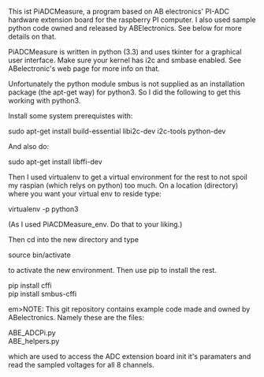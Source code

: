 This ist PiADCMeasure, a program based on AB electronics' PI-ADC hardware extension board for
the raspberry PI computer. I also used sample python code owned and released by ABElectronics. See below for more details
on that.

PiADCMeasure is written in python (3.3) and uses tkinter for a graphical user interface. Make sure your kernel has i2c and smbase enabled. See ABelectronic's web page for 
more info on that.

Unfortunately the python module smbus is not supplied as an installation package (the apt-get way) 
for python3. So I did the following to get this working with python3.

Install some system prerequistes with:

sudo apt-get install build-essential libi2c-dev i2c-tools python-dev

And also do:

sudo apt-get install libffi-dev

Then I used virtualenv to get a virtual environment for the rest to not spoil my raspian (which relys on python) too much.
On a location (directory) where you want your virtual env to reside type:

virtualenv -p python3 <name>

(As <name> I used PiACDMeasure_env. Do that to your liking.)

Then cd into the new directory and type

source bin/activate

to activate the new environment. Then use pip to install the rest.

pip install cffi<br/>
pip install smbus-cffi

em>NOTE: This git repository contains example code made and owned by ABelectronics. Namely
these are the files:

ABE_ADCPi.py<br/>
ABE_helpers.py

which are used to access the ADC extension board init it's paramaters and read
the sampled voltages for all 8 channels.</em>
